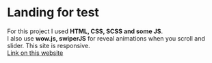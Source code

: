 # Landing for test
For this project I used __HTML, CSS, SCSS and some JS__. \
I also use __wow.js, swiperJS__ for reveal animations when you scroll and slider.
This site is responsive. \
[Link on this website](https://k-a-webdev.github.io/test_projectHome/)
